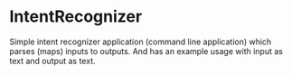 # IntentRecognizer
Simple intent recognizer application (command line application) which parses (maps) inputs to outputs. And has an example usage with input as text and output as text.
